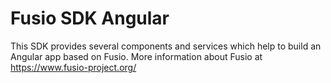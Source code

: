 
# Fusio SDK Angular

This SDK provides several components and services which help to build an Angular app based on Fusio.
More information about Fusio at https://www.fusio-project.org/

